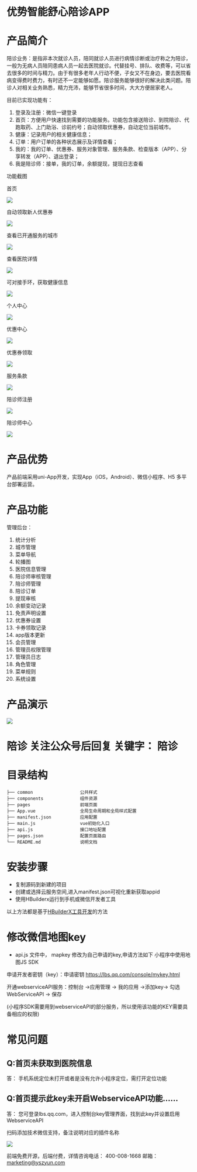 <h1> 优势智能舒心陪诊APP </h1>

# 产品简介


陪诊业务：是指非本次就诊人员，陪同就诊人员进行病情诊断或治疗称之为陪诊，一般为无病人员陪同患病人员一起去医院就诊。代替挂号、排队、收费等，可以省去很多的时间与精力。由于有很多老年人行动不便，子女又不在身边，要去医院看病变得费时费力，有时还不一定能够如愿。陪诊服务能够很好的解决此类问题。陪诊人对相关业务熟悉，精力充沛，能够节省很多时间，大大方便居家老人。

目前已实现功能有：
1. 登录及注册：微信一键登录
2. 首页：方便用户快速找到需要的功能服务。功能包含接送陪诊、到院陪诊、代跑取药、上门助浴、诊前约号；自动领取优惠券，自动定位当前城市。
3. 健康：记录用户的相关健康信息；
4. 订单：用户订单的各种状态展示及详情查看；
5. 我的：我的订单、优惠券、服务对象管理、服务条款、检查版本（APP）、分享转发（APP）、退出登录；
6. 我是陪诊师：接单，我的订单，余额提现，提现日志查看



功能截图

首页

![](https://wiki.yszyun.com/uploads/peizhen/images/m_2e12baa4d5bc991000077be5b8c5283f_r.jpg)

自动领取新人优惠券

![](https://wiki.yszyun.com/uploads/peizhen/images/m_2f78c640ff64105b93ab4acd986b1b01_r.jpg)

查看已开通服务的城市

![](https://wiki.yszyun.com/uploads/peizhen/images/m_16816367d52268c40e81f1e036d7f143_r.jpg)


查看医院详情

![](https://wiki.yszyun.com/uploads/peizhen/images/m_10e148378aa04e072311bfe435d11bf2_r.jpg)


可对接手环，获取健康信息

![](https://wiki.yszyun.com/uploads/peizhen/images/m_50f1b92b9a60c43c2ecdb56b62d96933_r.jpg)

个人中心

![](https://wiki.yszyun.com/uploads/peizhen/images/m_9f6559417b0f4e46859c59f68b95d0b0_r.jpg)

优惠中心

![](https://wiki.yszyun.com/uploads/peizhen/images/m_31fdd305a3ccd5308dc6b769ed4bcb82_r.jpg)

优惠券领取

![](https://wiki.yszyun.com/uploads/peizhen/images/m_e5a1de4fc0b6bf7b1a65212b4917e22b_r.jpg)

服务条款

![](https://wiki.yszyun.com/uploads/peizhen/images/m_dd014168594b64872f08e738abeb596b_r.jpg)


陪诊师注册

![](https://wiki.yszyun.com/uploads/peizhen/images/m_4f976210c7eefaa4a6ba16435dff1b95_r.jpg)

陪诊师中心

![](https://wiki.yszyun.com/uploads/peizhen/images/m_1eeb2e2cc126a8cabdab18de36749671_r.jpg)




# 产品优势

产品前端采用uni-App开发，实现App（iOS，Android）、微信小程序、H5 多平台部署运营。


# 产品功能
管理后台：
1. 统计分析
2. 城市管理
3. 菜单导航
4. 轮播图
5. 医院信息管理
6. 陪诊师审核管理
7. 陪诊师管理
8. 陪诊订单
9. 提现审核
10. 余额变动记录
11. 免责声明设置
12. 优惠券设置
13. 卡券领取记录
14. app版本更新
15. 会员管理
16. 管理员权限管理
17. 管理员日志
18. 角色管理
19. 菜单规则
20. 系统设置


# 产品演示
![](https://wiki.yszyun.com/uploads/peizhen/images/m_7ba72aa64f0ea6fdef9db254b456cbaa_r.png)

# 陪诊 关注公众号后回复 关键字： 陪诊

# 目录结构
```
├── common                  公共样式
├── components              组件资源
├── pages                   前端页面
├── App.vue                 全局生命周期和全局样式配置
├── manifest.json           应用配置
├── main.js                 vue初始化入口
├── api.js                  接口地址配置
├── pages.json              配置页面路由
└── README.md               说明文档
```

# 安装步骤
* 复制源码到新建的项目
* 创建或选择云服务空间,进入manifest.json可视化重新获取appid
* 使用HBuilderx运行到手机或微信开发者工具

以上方法都是基于[HBuilderX工具开发](https://uniapp.dcloud.io/quickstart?id=_1-%e9%80%9a%e8%bf%87-hbuilderx-%e5%8f%af%e8%a7%86%e5%8c%96%e7%95%8c%e9%9d%a2)的方法

# 修改微信地图key
* api.js 文件中， mapkey 修改为自己申请的key,申请方法如下
小程序中使用地图JS SDK

申请开发者密钥（key）：申请密钥
https://lbs.qq.com/console/mykey.html

开通webserviceAPI服务：控制台 ->应用管理 -> 我的应用 ->添加key-> 勾选WebServiceAPI -> 保存

(小程序SDK需要用到webserviceAPI的部分服务，所以使用该功能的KEY需要具备相应的权限)

# 常见问题
## Q:首页未获取到医院信息
 答： 手机系统定位未打开或者是没有允许小程序定位，需打开定位功能

## Q:首页提示此key未开启WebserviceAPI功能……
 答： 您可登录lbs.qq.com，进入控制台key管理界面，找到此key并设置启用WebserviceAPI

扫码添加技术微信支持，备注说明对应的插件名称

![](https://wiki.yszyun.com/uploads/moa-admin/images/m_a3639d790e5a0b1f9d1a1dd5e695894c_r.png)


前端免费开源，后端付费，详情咨询电话： 400-008-1668
邮箱：marketing@yszyun.com